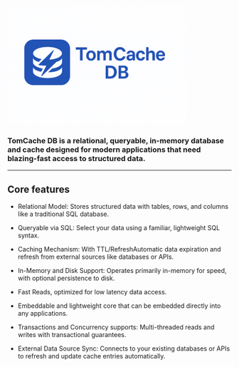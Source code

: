 ![](logo.png)

### TomCache DB is a relational, queryable, in-memory database and cache designed for modern applications that need blazing-fast access to structured data.

---

## Core features

- Relational Model: Stores structured data with tables, rows, and columns like a traditional SQL database.

- Queryable via SQL: Select your data using a familiar, lightweight SQL syntax.

- Caching Mechanism: With TTL/RefreshAutomatic data expiration and refresh from external sources like databases or APIs.

- In-Memory and Disk Support: Operates primarily in-memory for speed, with optional persistence to disk.

- Fast Reads, optimized for low latency data access.

- Embeddable and lightweight core that can be embedded directly into any applications.

- Transactions and Concurrency supports: Multi-threaded reads and writes with transactional guarantees.

- External Data Source Sync: Connects to your existing databases or APIs to refresh and update cache entries automatically.

